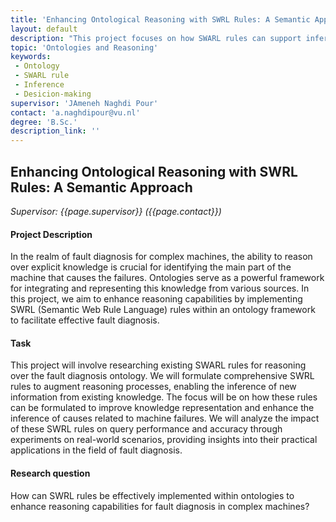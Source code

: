 ```yaml
---
title: 'Enhancing Ontological Reasoning with SWRL Rules: A Semantic Approach' 
layout: default
description: "This project focuses on how SWARL rules can support inferencing of new knowledge and improve decision-making situations."
topic: 'Ontologies and Reasoning' 
keywords: 
 - Ontology
 - SWARL rule
 - Inference
 - Desicion-making
supervisor: 'JAmeneh Naghdi Pour'
contact: 'a.naghdipour@vu.nl'
degree: 'B.Sc.'
description_link: ''
---
```



## Enhancing Ontological Reasoning with SWRL Rules: A Semantic Approach

*Supervisor: {{page.supervisor}} ({{page.contact}})*

#### Project Description 
In the realm of fault diagnosis for complex machines, the ability to reason over explicit knowledge is crucial for identifying the main part of the machine that causes the failures. Ontologies serve as a powerful framework for integrating and representing this knowledge from various sources. In this project, we aim to enhance reasoning capabilities by implementing SWRL (Semantic Web Rule Language) rules within an ontology framework to facilitate effective fault diagnosis.

#### Task
This project will involve researching existing SWARL rules for reasoning over the fault diagnosis ontology. We will formulate comprehensive SWRL rules to augment reasoning processes, enabling the inference of new information from existing knowledge. The focus will be on how these rules can be formulated to improve knowledge representation and enhance the inference of causes related to machine failures. We will analyze the impact of these SWRL rules on query performance and accuracy through experiments on real-world scenarios, providing insights into their practical applications in the field of fault diagnosis.
#### Research question
How can SWRL rules be effectively implemented within ontologies to enhance reasoning capabilities for fault diagnosis in complex machines?

